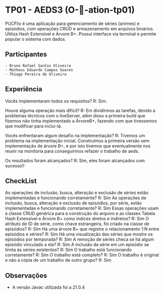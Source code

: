 # TP01 - AEDS3 (O-🍐-ation-tp01) 

PUCFlix é uma aplicação para gerenciamento de séries (animes) e episódios, com operações CRUD e armazenamento em arquivos binários. Utiliza Hash Extensível e Árvore B+. Possui interface via terminal e permite popular o sistema com dados.

## Participantes

    - Bruno Rafael Santos Oliveira
    - Matheus Eduardo Campos Soares
    - Thiago Pereira de Oliveira

## Experiência

Vocês implementaram todos os requisitos?
R: Sim.

Houve alguma operação mais difícil?
R: Em dividirmos as tarefas, devido a problemas técnicos com o liveServer, além disso a primeira build que fizemos não tinha implementado a ÁrvoreB+, fazendo com que tivessemos que modificar para inclui-lá.

Vocês enfrentaram algum desafio na implementação? 
R: Tivemos um problema na implementação inicial. Construímos a primeira versão sem implementação de árvore B+, e por isto tivemos que eventualmente nos reunir na monitoria para conseguirmos refazer o trabalho de aeds.

Os resultados foram alcançados?
R: Sim, eles foram alcançados com sucesso!!

## CheckList

As operações de inclusão, busca, alteração e exclusão de séries estão implementadas e funcionando corretamente?
R: Sim
As operações de inclusão, busca, alteração e exclusão de episódios, por série, estão implementadas e funcionando corretamente?
R: Sim
Essas operações usam a classe CRUD genérica para a construção do arquivo e as classes Tabela Hash Extensível e Árvore B+ como índices diretos e indiretos? 
R: Sim
O atributo de ID de série, como chave estrangeira, foi criado na classe de episódios?
R: Sim
Há uma árvore B+ que registre o relacionamento 1:N entre episódios e séries?
R: Sim
Há uma visualização das séries que mostre os episódios por temporada?
R: Sim
A remoção de séries checa se há algum episódio vinculado a ela?
R: Sim
A inclusão da série em um episódio se limita às séries existentes?
R: Sim
O trabalho está funcionando corretamente?
R: Sim
O trabalho está completo?
R: Sim
O trabalho é original e não a cópia de um trabalho de outro grupo?
R: Sim

## Observações

 - A versão Javac utilizada foi a 21.0.4 